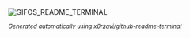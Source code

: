 
<div align="justify">
<picture>
    <source media="(prefers-color-scheme: dark)" srcset="https://i.ibb.co/QrsqvY0/output-gif.gif">
    <source media="(prefers-color-scheme: light)" srcset="https://i.ibb.co/QrsqvY0/output-gif.gif">
    <img alt="GIFOS_README_TERMINAL" src="https://i.ibb.co/QrsqvY0/output-gif.gif">
</picture>

<sub><i>Generated automatically using [x0rzavi/github-readme-terminal](https://github.com/x0rzavi/github-readme-terminal)</i></sub>

</div>
    